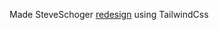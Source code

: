 Made SteveSchoger <a href="https://www.youtube.com/watch?v=S6-q5BheEYU&app=desktop">redesign</a> using TailwindCss
